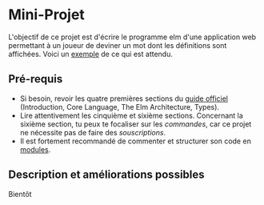 # Mini-Projet

L'objectif de ce projet est d'écrire le programme elm d'une application web permettant à un joueur de deviner un mot dont les définitions sont affichées. Voici un [exemple](https://perso.liris.cnrs.fr/tristan.roussillon/GuessIt/) de ce qui est attendu. 

## Pré-requis

- Si besoin, revoir les quatre premières sections du [guide officiel](https://guide.elm-lang.org/) (Introduction, Core Language, The Elm Architecture, Types).
- Lire attentivement les cinquième et sixième sections. Concernant la sixième section, tu peux te focaliser sur les *commandes*, car ce projet ne nécessite pas de faire des *souscriptions*.
- Il est fortement recommandé de commenter et structurer son code en [modules](https://guide.elm-lang.org/webapps/modules.html).

## Description et améliorations possibles

Bientôt


